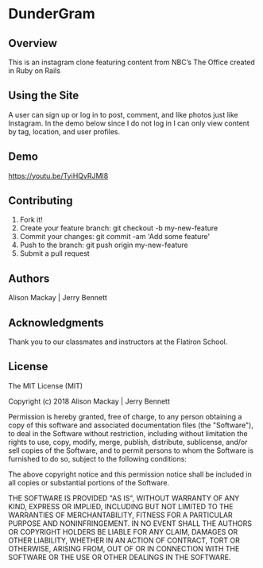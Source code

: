 # DunderGram

## Overview 
This is an instagram clone featuring content from NBC’s The Office created in Ruby on Rails

## Using the Site
A user can sign up or log in to post, comment, and like photos just like Instagram. In the demo below since I do not log in I can only view content by tag, location, and user profiles.

## Demo
https://youtu.be/TyiHQvRJMI8

## Contributing 
1. Fork it!
2. Create your feature branch: git checkout -b my-new-feature
3. Commit your changes: git commit -am 'Add some feature'
4. Push to the branch: git push origin my-new-feature
5. Submit a pull request

## Authors
Alison Mackay | Jerry Bennett

## Acknowledgments
Thank you to our classmates and instructors at the Flatiron School.

## License 
The MIT License (MIT)

Copyright (c) 2018 Alison Mackay | Jerry Bennett

Permission is hereby granted, free of charge, to any person obtaining a copy of this software and associated documentation files (the "Software"), to deal in the Software without restriction, including without limitation the rights to use, copy, modify, merge, publish, distribute, sublicense, and/or sell copies of the Software, and to permit persons to whom the Software is furnished to do so, subject to the following conditions:

The above copyright notice and this permission notice shall be included in all copies or substantial portions of the Software.

THE SOFTWARE IS PROVIDED "AS IS", WITHOUT WARRANTY OF ANY KIND, EXPRESS OR IMPLIED, INCLUDING BUT NOT LIMITED TO THE WARRANTIES OF MERCHANTABILITY, FITNESS FOR A PARTICULAR PURPOSE AND NONINFRINGEMENT. IN NO EVENT SHALL THE AUTHORS OR COPYRIGHT HOLDERS BE LIABLE FOR ANY CLAIM, DAMAGES OR OTHER LIABILITY, WHETHER IN AN ACTION OF CONTRACT, TORT OR OTHERWISE, ARISING FROM, OUT OF OR IN CONNECTION WITH THE SOFTWARE OR THE USE OR OTHER DEALINGS IN THE SOFTWARE.
